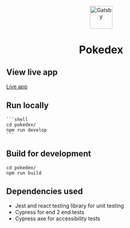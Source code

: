 <p align="center">
    <img alt="Gatsby" src="https://cdn2.bulbagarden.net/upload/4/4b/Pok%C3%A9dex_logo.png" width="60" />
</p>
<h1 align="center">
  Pokedex
</h1>

## View live app

<a align="center" href="https://harry-pokedex.netlify.app">Live app</a>

## Run locally

    ```shell
    cd pokedex/
    npm run develop
    ```
## Build for development

```shell
cd pokedex/
npm run build
```

## Dependencies used

 - Jest and react testing library for unit testing
 - Cypress for end 2 end tests
 - Cypress axe for accessibility tests

